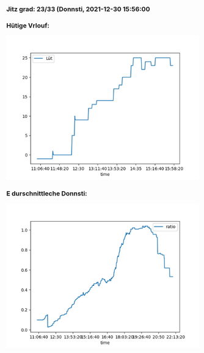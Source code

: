 ### Jitz grad: 23/33 (Donnsti, 2021-12-30 15:56:00

### Hütige Vrlouf:
![Graph](Today.png)

### E durschnittleche Donnsti:
![Graph](Donnsti.png)